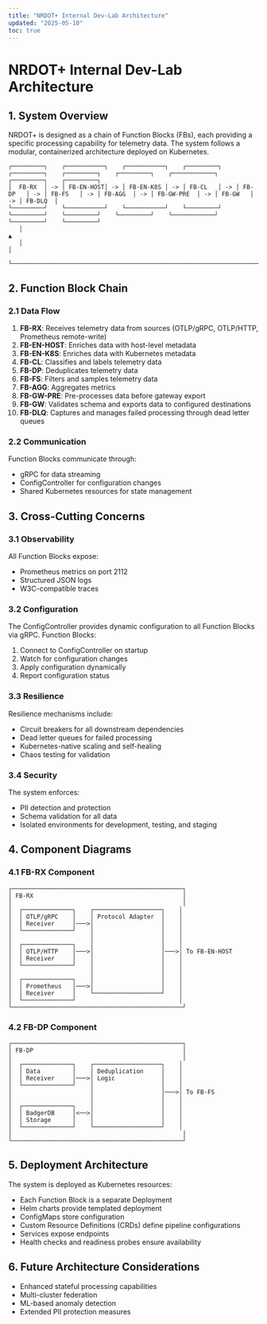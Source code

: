 ```yaml
---
title: "NRDOT+ Internal Dev-Lab Architecture"
updated: "2025-05-10"
toc: true
---
```


# NRDOT+ Internal Dev-Lab Architecture

## 1. System Overview

NRDOT+ is designed as a chain of Function Blocks (FBs), each providing a specific processing capability for telemetry data. The system follows a modular, containerized architecture deployed on Kubernetes.

```
┌─────────┐    ┌───────────┐    ┌───────────┐    ┌─────────┐    ┌─────────┐    ┌─────────┐    ┌─────────┐    ┌────────────┐    ┌─────────┐    ┌─────────┐
│  FB-RX  │ -> │ FB-EN-HOST│ -> │ FB-EN-K8S │ -> │ FB-CL   │ -> │ FB-DP   │ -> │ FB-FS   │ -> │ FB-AGG  │ -> │ FB-GW-PRE  │ -> │ FB-GW   │ -> │ FB-DLQ  │
└─────────┘    └───────────┘    └───────────┘    └─────────┘    └─────────┘    └─────────┘    └─────────┘    └────────────┘    └─────────┘    └─────────┘
   │                                                                                                                                               ▲
   │                                                                                                                                               │
   └───────────────────────────────────────────────────────────────────────────────────────────────────────────────────────────────────────────────┘
```

## 2. Function Block Chain

### 2.1 Data Flow

1. **FB-RX**: Receives telemetry data from sources (OTLP/gRPC, OTLP/HTTP, Prometheus remote-write)
2. **FB-EN-HOST**: Enriches data with host-level metadata
3. **FB-EN-K8S**: Enriches data with Kubernetes metadata
4. **FB-CL**: Classifies and labels telemetry data
5. **FB-DP**: Deduplicates telemetry data
6. **FB-FS**: Filters and samples telemetry data
7. **FB-AGG**: Aggregates metrics
8. **FB-GW-PRE**: Pre-processes data before gateway export
9. **FB-GW**: Validates schema and exports data to configured destinations
10. **FB-DLQ**: Captures and manages failed processing through dead letter queues

### 2.2 Communication

Function Blocks communicate through:
- gRPC for data streaming
- ConfigController for configuration changes
- Shared Kubernetes resources for state management

## 3. Cross-Cutting Concerns

### 3.1 Observability

All Function Blocks expose:
- Prometheus metrics on port 2112
- Structured JSON logs
- W3C-compatible traces

### 3.2 Configuration

The ConfigController provides dynamic configuration to all Function Blocks via gRPC. Function Blocks:
1. Connect to ConfigController on startup
2. Watch for configuration changes
3. Apply configuration dynamically
4. Report configuration status

### 3.3 Resilience

Resilience mechanisms include:
- Circuit breakers for all downstream dependencies
- Dead letter queues for failed processing
- Kubernetes-native scaling and self-healing
- Chaos testing for validation

### 3.4 Security

The system enforces:
- PII detection and protection
- Schema validation for all data
- Isolated environments for development, testing, and staging

## 4. Component Diagrams

### 4.1 FB-RX Component

```
┌────────────────────────────────────────────────┐
│ FB-RX                                          │
│                                                │
│  ┌──────────────┐    ┌───────────────────┐    │
│  │ OTLP/gRPC    │    │ Protocol Adapter  │    │
│  │ Receiver     │───>│                   │    │
│  └──────────────┘    │                   │    │
│                      │                   │    │
│  ┌──────────────┐    │                   │    │
│  │ OTLP/HTTP    │───>│                   │───>│ To FB-EN-HOST
│  │ Receiver     │    │                   │    │
│  └──────────────┘    │                   │    │
│                      │                   │    │
│  ┌──────────────┐    │                   │    │
│  │ Prometheus   │───>│                   │    │
│  │ Receiver     │    └───────────────────┘    │
│  └──────────────┘                             │
└────────────────────────────────────────────────┘
```

### 4.2 FB-DP Component

```
┌────────────────────────────────────────────────┐
│ FB-DP                                          │
│                                                │
│  ┌──────────────┐    ┌───────────────────┐    │
│  │ Data         │    │ Deduplication     │    │
│  │ Receiver     │───>│ Logic             │    │
│  └──────────────┘    │                   │    │
│                      │                   │───>│ To FB-FS
│                      │                   │    │
│  ┌──────────────┐    │                   │    │
│  │ BadgerDB     │<──>│                   │    │
│  │ Storage      │    │                   │    │
│  └──────────────┘    └───────────────────┘    │
│                                                │
└────────────────────────────────────────────────┘
```

## 5. Deployment Architecture

The system is deployed as Kubernetes resources:
- Each Function Block is a separate Deployment
- Helm charts provide templated deployment
- ConfigMaps store configuration
- Custom Resource Definitions (CRDs) define pipeline configurations
- Services expose endpoints
- Health checks and readiness probes ensure availability

## 6. Future Architecture Considerations

- Enhanced stateful processing capabilities
- Multi-cluster federation
- ML-based anomaly detection
- Extended PII protection measures
